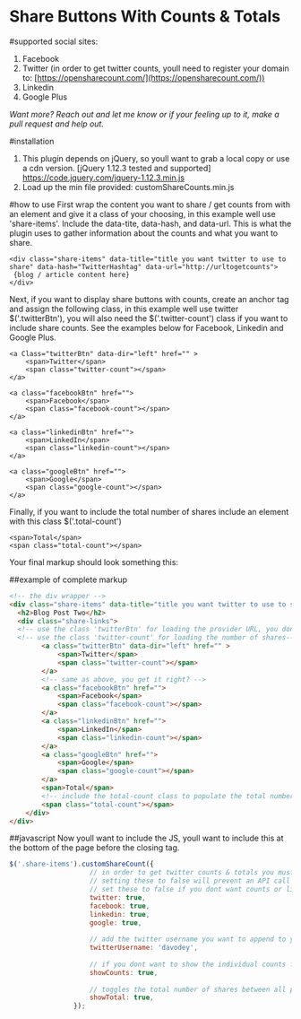 # Share Buttons With Counts & Totals

#supported social sites:
1. Facebook
2. Twitter (in order to get twitter counts, youll need to register your domain to: [https://opensharecount.com/](https://opensharecount.com/))
3. Linkedin
4. Google Plus

*Want more?  Reach out and let me know or if your feeling up to it, make a pull request and help out.*

#installation
1. This plugin depends on jQuery, so youll want to grab a local copy or use a cdn version.
[jQuery 1.12.3 tested and supported] https://code.jquery.com/jquery-1.12.3.min.js
2. Load up the min file provided: customShareCounts.min.js

#how to use
First wrap the content you want to share / get counts from with an element and give it a class of your choosing, in this example well use 'share-items'.  Include the data-tite, data-hash, and data-url.  This is what the plugin uses to gather information about the counts and what you want to share.
```
<div class="share-items" data-title="title you want twitter to use to share" data-hash="TwitterHashtag" data-url="http://urltogetcounts">
 {blog / article content here}
</div>
```

Next, if you want to display share buttons with counts, create an anchor tag and assign the following class, in this example well use twitter $('.twitterBtn'), you will also need the $('.twitter-count') class if you want to include share counts. See the examples below for Facebook, Linkedin and Google Plus.
```
<a Class="twitterBtn" data-dir="left" href="" >
	<span>Twitter</span>
	<span class="twitter-count"></span>
</a>
```
```
<a class="facebookBtn" href="">
	<span>Facebook</span>
	<span class="facebook-count"></span>
</a>
```
```
<a class="linkedinBtn" href="">
	<span>LinkedIn</span>
	<span class="linkedin-count"></span>
</a>
```
```
<a class="googleBtn" href="">
	<span>Google</span>
	<span class="google-count"></span>
</a>
```
Finally, if you want to include the total number of shares include an element with this class $('.total-count')
```
<span>Total</span>
<span class="total-count"></span>
```
Your final markup should look something this:

##example of complete markup
```html
<!-- the div wrapper -->
<div class="share-items" data-title="title you want twitter to use to share" data-hash="TwitterHashtag" data-url="http://urltogetcounts">
  <h2>Blog Post Two</h2>
  <div class="share-links">
  <!-- use the class 'twitterBtn' for loading the provider URL, you dont need to include an href, this will generate for you -->
  <!-- use the class 'twitter-count' for loading the number of shares-->
		<a class="twitterBtn" data-dir="left" href="" >
			<span>Twitter</span>
			<span class="twitter-count"></span>
		</a>
		<!-- same as above, you get it right? -->
		<a class="facebookBtn" href="">
			<span>Facebook</span>
			<span class="facebook-count"></span>
		</a>
		<a class="linkedinBtn" href="">
			<span>LinkedIn</span>
			<span class="linkedin-count"></span>
		</a>
		<a class="googleBtn" href="">
			<span>Google</span>
			<span class="google-count"></span>
		</a>
		<span>Total</span>
		<!-- include the total-count class to populate the total number of shares -->
		<span class="total-count"></span>
	</div>
</div>
```
##javascript
Now youll want to include the JS, youll want to include this at the bottom of the page before the closing </body> tag.
```javascript
$('.share-items').customShareCount({
					// in order to get twitter counts & totals you must sign up for a free account @ https://opensharecount.com/
					// setting these to false will prevent an API call to the service.
					// set these to false if you dont want counts or links generated for that social network
					twitter: true,
					facebook: true,
					linkedin: true,
					google: true,
					
					// add the twitter username you want to append to your share, leave blank for none;
					twitterUsername: 'davodey',
					
					// if you dont want to show the individual counts for the social networks set to true above, set this to false. 
					showCounts: true,
					
					// toggles the total number of shares between all providers, set this to false if you dont want to see them
					showTotal: true,
				});
```
